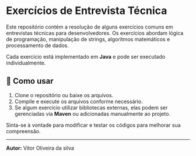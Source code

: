 # Exercícios de Entrevista Técnica

Este repositório contém a resolução de alguns exercícios comuns em entrevistas técnicas para desenvolvedores. Os exercícios abordam lógica de programação, manipulação de strings, algoritmos matemáticos e processamento de dados.

Cada exercício está implementado em **Java** e pode ser executado individualmente.

## 📌 Como usar

1. Clone o repositório ou baixe os arquivos.
2. Compile e execute os arquivos conforme necessário.
3. Se algum exercício utilizar bibliotecas externas, elas podem ser gerenciadas via **Maven** ou adicionadas manualmente ao projeto.

Sinta-se à vontade para modificar e testar os códigos para melhorar sua compreensão.

---

**Autor:** Vitor Oliveira da silva
